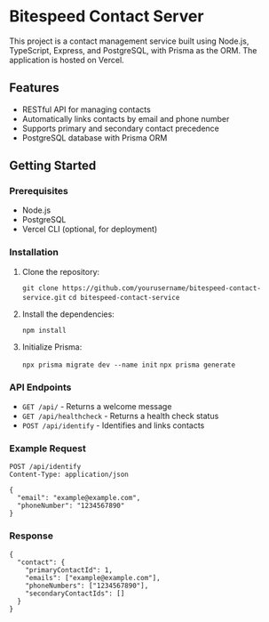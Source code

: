 # Bitespeed Contact Server

This project is a contact management service built using Node.js, TypeScript, Express, and PostgreSQL, with Prisma as the ORM. The application is hosted on Vercel.

## Features

- RESTful API for managing contacts
- Automatically links contacts by email and phone number
- Supports primary and secondary contact precedence
- PostgreSQL database with Prisma ORM

## Getting Started

### Prerequisites

- Node.js
- PostgreSQL
- Vercel CLI (optional, for deployment)

### Installation

1. Clone the repository:

   `git clone https://github.com/yourusername/bitespeed-contact-service.git`
   `cd bitespeed-contact-service`

2. Install the dependencies:

   `npm install`

3. Initialize Prisma:

   `npx prisma migrate dev --name init`
   `npx prisma generate`

### API Endpoints

- `GET /api/` - Returns a welcome message
- `GET /api/healthcheck` - Returns a health check status
- `POST /api/identify` - Identifies and links contacts

### Example Request

    POST /api/identify
    Content-Type: application/json

    {
      "email": "example@example.com",
      "phoneNumber": "1234567890"
    }

### Response

    {
      "contact": {
        "primaryContactId": 1,
        "emails": ["example@example.com"],
        "phoneNumbers": ["1234567890"],
        "secondaryContactIds": []
      }
    }
